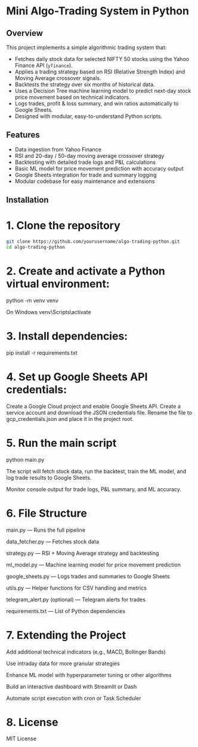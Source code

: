 # Mini Algo-Trading System in Python

## Overview

This project implements a simple algorithmic trading system that:

- Fetches daily stock data for selected NIFTY 50 stocks using the Yahoo Finance API (`yfinance`).
- Applies a trading strategy based on RSI (Relative Strength Index) and Moving Average crossover signals.
- Backtests the strategy over six months of historical data.
- Uses a Decision Tree machine learning model to predict next-day stock price movement based on technical indicators.
- Logs trades, profit & loss summary, and win ratios automatically to Google Sheets.
- Designed with modular, easy-to-understand Python scripts.

## Features

- Data ingestion from Yahoo Finance  
- RSI and 20-day / 50-day moving average crossover strategy  
- Backtesting with detailed trade logs and P&L calculations  
- Basic ML model for price movement prediction with accuracy output  
- Google Sheets integration for trade and summary logging  
- Modular codebase for easy maintenance and extensions

## Installation

# 1. Clone the repository

```bash
git clone https://github.com/yourusername/algo-trading-python.git
cd algo-trading-python
```
# 2. Create and activate a Python virtual environment:

python -m venv venv

 On Windows
venv\Scripts\activate

# 3. Install dependencies:

pip install -r requirements.txt

# 4. Set up Google Sheets API credentials:

 Create a Google Cloud project and enable Google Sheets API.
 Create a service account and download the JSON credentials file.
Rename the file to gcp_credentials.json and place it in the project root.

# 5. Run the main script

python main.py

 The script will fetch stock data, run the backtest, train the ML model, and log trade results to Google Sheets.

 Monitor console output for trade logs, P&L summary, and ML accuracy.

# 6. File Structure
main.py — Runs the full pipeline

data_fetcher.py — Fetches stock data

strategy.py — RSI + Moving Average strategy and backtesting

ml_model.py — Machine learning model for price movement prediction

google_sheets.py — Logs trades and summaries to Google Sheets

utils.py — Helper functions for CSV handling and metrics

telegram_alert.py (optional) — Telegram alerts for trades

requirements.txt — List of Python dependencies

# 7. Extending the Project
Add additional technical indicators (e.g., MACD, Bollinger Bands)

Use intraday data for more granular strategies

Enhance ML model with hyperparameter tuning or other algorithms

Build an interactive dashboard with Streamlit or Dash

Automate script execution with cron or Task Scheduler

# 8. License
 MIT License

